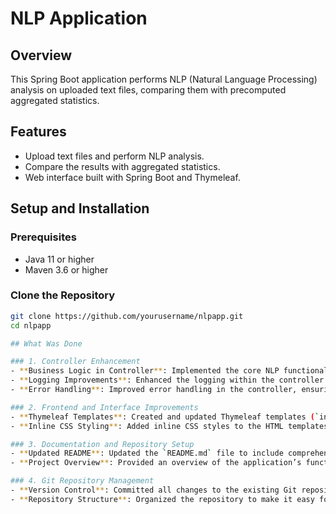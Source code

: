 # NLP Application

## Overview
This Spring Boot application performs NLP (Natural Language Processing) analysis on uploaded text files, comparing them with precomputed aggregated statistics.

## Features
- Upload text files and perform NLP analysis.
- Compare the results with aggregated statistics.
- Web interface built with Spring Boot and Thymeleaf.

## Setup and Installation

### Prerequisites
- Java 11 or higher
- Maven 3.6 or higher

### Clone the Repository
```bash
git clone https://github.com/yourusername/nlpapp.git
cd nlpapp

## What Was Done

### 1. Controller Enhancement
- **Business Logic in Controller**: Implemented the core NLP functionality directly within the `NLPController`. This includes the logic for calculating NLP statistics, loading aggregated results, and comparing these statistics.
- **Logging Improvements**: Enhanced the logging within the controller to provide detailed information about the processing of uploaded files, including logging the content length and the calculated statistics.
- **Error Handling**: Improved error handling in the controller, ensuring that users are notified if something goes wrong during file processing, such as issues with reading the file or generating statistics.

### 2. Frontend and Interface Improvements
- **Thymeleaf Templates**: Created and updated Thymeleaf templates (`index.html` and `result.html`) to provide a clean and user-friendly interface for uploading files and viewing NLP analysis results.
- **Inline CSS Styling**: Added inline CSS styles to the HTML templates to enhance the visual presentation of the web pages, making the interface more appealing and easier to navigate.

### 3. Documentation and Repository Setup
- **Updated README**: Updated the `README.md` file to include comprehensive instructions on setting up and running the application, an overview of the features, and detailed steps for installing and using the application.
- **Project Overview**: Provided an overview of the application’s functionality, including the purpose of the NLP analysis and how the results are compared with aggregated statistics.

### 4. Git Repository Management
- **Version Control**: Committed all changes to the existing Git repository, ensuring that the work is properly tracked and documented.
- **Repository Structure**: Organized the repository to make it easy for others to clone, build, and contribute to the project, including clear instructions in the `README.md`.
